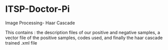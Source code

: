 # ITSP-Doctor-Pi
Image Processing- Haar Cascade

This contains :
the description files of our positive and negative samples, 
a vector file of the positive samples,
codes used,
and finally the haar cascade trained .xml file 
